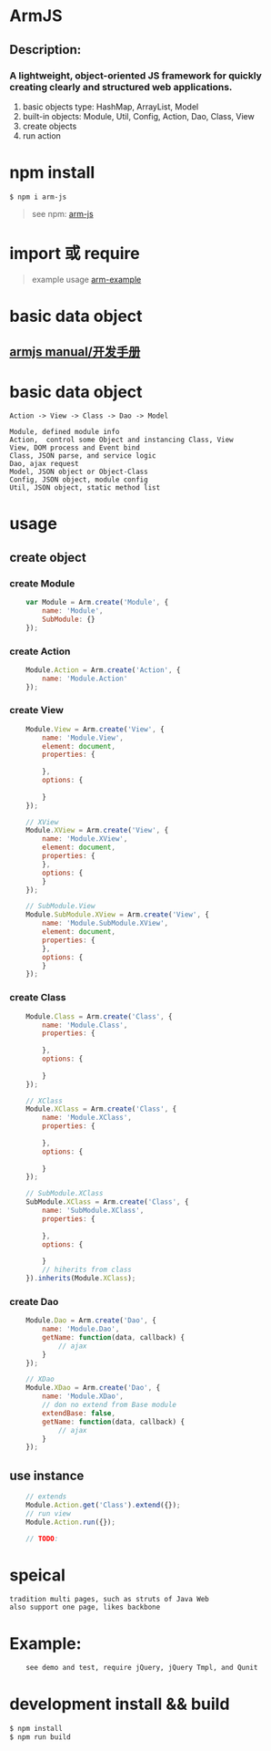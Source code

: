 ArmJS
==============
## Description:
### A lightweight, object-oriented JS framework for quickly creating clearly and structured web applications.
<ol>
<li>basic objects type: HashMap, ArrayList, Model</li>
<li>built-in objects: Module, Util, Config, Action, Dao, Class, View</li>
<li>create objects</li>
<li>run action</li>
</ol>


# npm install
```shell
$ npm i arm-js   
```
> see npm: [arm-js](https://www.npmjs.com/package/arm-js)

# import 或 require
> example usage [arm-example](./arm-example)

# basic data object

## [armjs manual/开发手册](/doc/ "参考手册")

# basic data object
    Action -> View -> Class -> Dao -> Model
        
    Module, defined module info
    Action,  control some Object and instancing Class, View
    View, DOM process and Event bind
    Class, JSON parse, and service logic
    Dao, ajax request
    Model, JSON object or Object-Class
    Config, JSON object, module config
    Util, JSON object, static method list
    
# usage

## create object

### create Module
```JavaScript
    var Module = Arm.create('Module', {
        name: 'Module',
        SubModule: {}
    });
```

### create Action
```JavaScript
    Module.Action = Arm.create('Action', {
        name: 'Module.Action'
    });
```

### create View
```JavaScript
    Module.View = Arm.create('View', {
        name: 'Module.View',
        element: document,
        properties: {
        
        },
        options: {
        
        }
    });

    // XView
    Module.XView = Arm.create('View', {
        name: 'Module.XView',
        element: document,
        properties: {
        },
        options: {
        }
    });

    // SubModule.View
    Module.SubModule.XView = Arm.create('View', {
        name: 'Module.SubModule.XView',
        element: document,
        properties: {
        },
        options: {
        }
    });
```

### create Class
```JavaScript
    Module.Class = Arm.create('Class', {
        name: 'Module.Class',
        properties: {
        
        },
        options: {
        
        }
    });

    // XClass
    Module.XClass = Arm.create('Class', {
        name: 'Module.XClass',
        properties: {
        
        },
        options: {
        
        }
    });

    // SubModule.XClass
    SubModule.XClass = Arm.create('Class', {
        name: 'SubModule.XClass',
        properties: {
        
        },
        options: {
        
        }
        // hiherits from class 
    }).inherits(Module.XClass);
```

### create Dao
```JavaScript
    Module.Dao = Arm.create('Dao', {
        name: 'Module.Dao',
        getName: function(data, callback) {
            // ajax
        }
    });

    // XDao
    Module.XDao = Arm.create('Dao', {
        name: 'Module.XDao',
        // don no extend from Base module
        extendBase: false,
        getName: function(data, callback) {
            // ajax
        }
    }); 
```

## use instance
```JavaScript
    // extends
    Module.Action.get('Class').extend({});
    // run view
    Module.Action.run({});

    // TODO:
```

# speical
    tradition multi pages, such as struts of Java Web
    also support one page, likes backbone

# Example:
```html
    see demo and test, require jQuery, jQuery Tmpl, and Qunit
```

# development install && build
```JavaScript
$ npm install
$ npm run build
```
